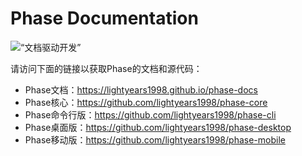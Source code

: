 # Phase Documentation

![“文档驱动开发”](https://img.shields.io/badge/Methodology-Document--Driven%20Development-lightgrey)

请访问下面的链接以获取Phase的文档和源代码：

- Phase文档：<https://lightyears1998.github.io/phase-docs>
- Phase核心：<https://github.com/lightyears1998/phase-core>
- Phase命令行版：<https://github.com/lightyears1998/phase-cli>
- Phase桌面版：<https://github.com/lightyears1998/phase-desktop>
- Phase移动版：<https://github.com/lightyears1998/phase-mobile>

